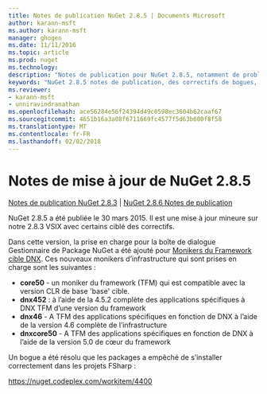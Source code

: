 ```yaml
---
title: Notes de publication NuGet 2.8.5 | Documents Microsoft
author: karann-msft
ms.author: karann-msft
manager: ghogen
ms.date: 11/11/2016
ms.topic: article
ms.prod: nuget
ms.technology: 
description: "Notes de publication pour NuGet 2.8.5, notamment de problèmes connus, des correctifs de bogues, les fonctionnalités ajoutées et dcr."
keywords: "NuGet 2.8.5 notes de publication, des correctifs de bogues, problèmes connus, ajouté des fonctionnalités, DCR"
ms.reviewer:
- karann-msft
- unniravindranathan
ms.openlocfilehash: ace56284e56f24394d49c0598ec3604b62caaf67
ms.sourcegitcommit: 4651b16a3a08f6711669fc4577f5d63b600f8f58
ms.translationtype: MT
ms.contentlocale: fr-FR
ms.lasthandoff: 02/02/2018
---
```

# <a name="nuget-285-release-notes"></a>Notes de mise à jour de NuGet 2.8.5

[Notes de publication NuGet 2.8.3](../release-notes/nuget-2.8.3.md) | [NuGet 2.8.6 Notes de publication](../release-notes/nuget-2.8.6.md)

NuGet 2.8.5 a été publiée le 30 mars 2015. Il est une mise à jour mineure sur notre 2.8.3 VSIX avec certains ciblé des correctifs.

Dans cette version, la prise en charge pour la boîte de dialogue Gestionnaire de Package NuGet a été ajouté pour [Monikers du Framework cible DNX](https://github.com/aspnet/dnx).  Ces nouveaux monikers d’infrastructure qui sont prises en charge sont les suivantes :

* **core50** - un moniker du framework (TFM) qui est compatible avec la version CLR de base 'base' cible.
* **dnx452** : à l’aide de la 4.5.2 complète des applications spécifiques à DNX TFM d’une version du framework
* **dnx46** - A TFM des applications spécifiques en fonction de DNX à l’aide de la version 4.6 complète de l’infrastructure
* **dnxcore50** - A TFM des applications spécifiques en fonction de DNX à l’aide de la version 5.0 de cœur du framework

Un bogue a été résolu que les packages a empêché de s’installer correctement dans les projets FSharp :

https://nuget.codeplex.com/workitem/4400